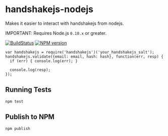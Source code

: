 # handshakejs-nodejs

Makes it easier to interact with handshakejs from nodejs.

IMPORTANT: Requires Node.js `0.10.x` or greater.

[![BuildStatus](https://travis-ci.org/handshakejs/handshakejs-nodejs.png?branch=master)](https://travis-ci.org/scottmotte/handshakejs-nodejs)
[![NPM version](https://badge.fury.io/js/handshakejs.png)](http://badge.fury.io/js/handshakejs)

```javsacript
var handshakejs = require('handshakejs')('your_handshakejs_salt');
handshakejs.validate({email: email, hash: hash}, function(err, resp) {
  if (err) { console.log(err); }

  console.log(resp);
});
```

## Running Tests

```
npm test
```

## Publish to NPM

```
npm publish
```

